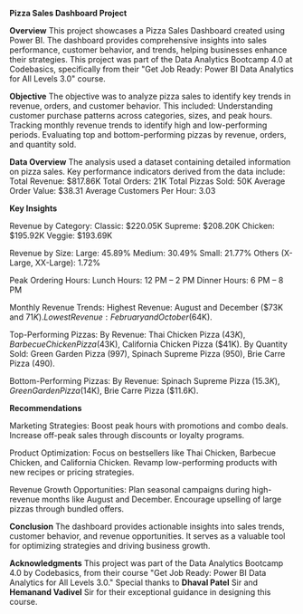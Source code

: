 **Pizza Sales Dashboard Project**

**Overview**
This project showcases a Pizza Sales Dashboard created using Power BI. The dashboard provides comprehensive insights into sales performance, customer behavior, and trends, helping businesses enhance their strategies. This project was part of the Data Analytics Bootcamp 4.0 at Codebasics, specifically from their "Get Job Ready: Power BI Data Analytics for All Levels 3.0" course.

**Objective**
The objective was to analyze pizza sales to identify key trends in revenue, orders, and customer behavior. 
This included:
Understanding customer purchase patterns across categories, sizes, and peak hours.
Tracking monthly revenue trends to identify high and low-performing periods.
Evaluating top and bottom-performing pizzas by revenue, orders, and quantity sold.

**Data Overview**
The analysis used a dataset containing detailed information on pizza sales. Key performance indicators derived from the data include:
Total Revenue: $817.86K
Total Orders: 21K
Total Pizzas Sold: 50K
Average Order Value: $38.31
Average Customers Per Hour: 3.03

**Key Insights**

Revenue by Category:
Classic: $220.05K
Supreme: $208.20K
Chicken: $195.92K
Veggie: $193.69K

Revenue by Size:
Large: 45.89%
Medium: 30.49%
Small: 21.77%
Others (X-Large, XX-Large): 1.72%

Peak Ordering Hours:
Lunch Hours: 12 PM – 2 PM
Dinner Hours: 6 PM – 8 PM

Monthly Revenue Trends:
Highest Revenue: August and December ($73K and $71K).
Lowest Revenue: February and October ($64K).

Top-Performing Pizzas:
By Revenue: Thai Chicken Pizza ($43K), Barbecue Chicken Pizza ($43K), California Chicken Pizza ($41K).
By Quantity Sold: Green Garden Pizza (997), Spinach Supreme Pizza (950), Brie Carre Pizza (490).

Bottom-Performing Pizzas:
By Revenue: Spinach Supreme Pizza ($15.3K), Green Garden Pizza ($14K), Brie Carre Pizza ($11.6K).

**Recommendations**

Marketing Strategies:
Boost peak hours with promotions and combo deals.
Increase off-peak sales through discounts or loyalty programs.

Product Optimization:
Focus on bestsellers like Thai Chicken, Barbecue Chicken, and California Chicken.
Revamp low-performing products with new recipes or pricing strategies.

Revenue Growth Opportunities:
Plan seasonal campaigns during high-revenue months like August and December.
Encourage upselling of large pizzas through bundled offers.

**Conclusion**
The dashboard provides actionable insights into sales trends, customer behavior, and revenue opportunities. It serves as a valuable tool for optimizing strategies and driving business growth.

**Acknowledgments**
This project was part of the Data Analytics Bootcamp 4.0 by Codebasics, from their course "Get Job Ready: Power BI Data Analytics for All Levels 3.0."
Special thanks to **Dhaval Patel** Sir and **Hemanand Vadivel** Sir for their exceptional guidance in designing this course.
